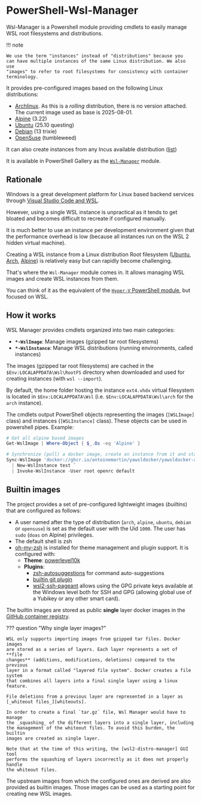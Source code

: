 # PowerShell-Wsl-Manager

Wsl-Manager is a Powershell module providing cmdlets to easily manage WSL root
filesystems and distributions.

!!! note

    We use the term "instances" instead of "distributions" because you
    can have multiple instances of the same Linux distribution. We also use
    "images" to refer to root filesystems for consistency with container
    terminology.

It provides pre-configured images based on the following Linux distributions:

- [Archlinux]. As this is a _rolling_ distribution, there is no version
  attached. The current image used as base is 2025-08-01.
- [Alpine] (3.22)
- [Ubuntu] (25.10 questing)
- [Debian] (13 trixie)
- [OpenSuse] (tumbleweed)

It can also create instances from any Incus available distribution
([list](https://images.linuxcontainers.org/images))

It is available in PowerShell Gallery as the
[`Wsl-Manager`](https://www.powershellgallery.com/packages/Wsl-Manager) module.

## Rationale

Windows is a great development platform for Linux based backend services through
[Visual Studio Code and WSL](https://code.visualstudio.com/docs/remote/wsl).

However, using a single WSL instance is unpractical as it tends to get bloated
and becomes difficult to recreate if configured manually.

It is much better to use an instance per development environment given that the
performance overhead is low (because all instances run on the WSL 2 hidden
virtual machine).

Creating a WSL instance from a Linux distribution Root filesystem
([Ubuntu](https://cloud-images.ubuntu.com/wsl/),
[Arch](https://archive.archlinux.org/iso/2025.08.01/),
[Alpine](https://dl-cdn.alpinelinux.org/alpine/v3.22/releases/x86_64/)) is
relatively easy but can rapidly become challenging.

That's where the `Wsl-Manager` module comes in. It allows managing WSL images
and create WSL instances from them.

You can think of it as the equivalent of the [`Hyper-V` PowerShell
module][hyperv], but focused on WSL.

## How it works

WSL Manager provides cmdlets organized into two main categories:

- **`*-WslImage`**: Manage images (gzipped tar root filesystems)
- **`*-WslInstance`**: Manage WSL distributions (running environments, called
  instances)

The images (gzipped tar root filesystems) are cached in the
`$Env:LOCALAPPDATA\Wsl\RootFS` directory when downloaded and used for creating
instances (with `wsl --import`).

By default, the home folder hosting the instance `ext4.vhdx` virtual filesystem
is located in `$Env:LOCALAPPDATA\Wsl` (i.e. `$Env:LOCALAPPDATA\Wsl\arch` for the
`arch` instance).

The cmdlets output PowerShell objects representing the images (`[WSLImage]`
class) and instances (`[WSLInstance]` class). These objects can be used in
powershell pipes. Example:

```powershell
# Get all alpine based images
Get-WslImage | Where-Object { $_.Os -eq 'Alpine' }

# Synchronize (pull) a docker image, create an instance from it and start services
Sync-WslImage 'docker://ghcr.io/antoinemartin/yawsldocker/yawsldocker-alpine#latest' `
  | New-WslInstance test `
  | Invoke-WslInstance -User root openrc default
```

## Builtin images

The project provides a set of pre-configured lightweight images (_builtins_)
that are configured as follows:

- A user named after the type of distribution (`arch`, `alpine`, `ubuntu`,
  `debian` or `opensuse`) is set as the default user with the Uid `1000`. The
  user has `sudo` (`doas` on Alpine) privileges.
- The default shell is zsh
- [oh-my-zsh](https://ohmyz.sh/) is installed for theme management and plugin
  support. It is configured with:
  - **Theme**: [powerlevel10k](https://github.com/romkatv/powerlevel10k)
  - **Plugins**:
    - [zsh-autosuggestions](https://github.com/zsh-users/zsh-autosuggestions)
      for command auto-suggestions
    - [builtin git plugin](https://github.com/ohmyzsh/ohmyzsh/tree/master/plugins/git)
    - [wsl2-ssh-pageant](https://github.com/antoinemartin/wsl2-ssh-pageant-oh-my-zsh-plugin)
      allows using the GPG private keys available at the Windows level both for
      SSH and GPG (allowing global use of a Yubikey or any other smart card).

The builtin images are stored as public **single** layer docker images in the
[GitHub container registry][images].

??? question "Why single layer images?"

    WSL only supports importing images from gzipped tar files. Docker images
    are stored as a series of layers. Each layer represents a set of **file
    changes** (additions, modifications, deletions) compared to the previous
    layer in a format called "layered file system". Docker creates a file system
    that combines all layers into a final single layer using a linux feature.

    File deletions from a previous layer are represented in a layer as
    [_whiteout files_][whiteouts].

    In order to create a final `tar.gz` file, Wsl Manager would have to manage
    the _squashing_ of the different layers into a single layer, including
    the management of the whiteout files. To avoid this burden, the builtin
    images are created as single layer.

    Note that at the time of this writing, the [wsl2-distro-manager] GUI tool
    performs the squashing of layers incorrectly as it does not properly handle
    the whiteout files.

The upstream images from which the configured ones are derived are also provided
as builtin images. Those images can be used as a starting point for creating new
WSL images.

[archlinux]: https://archlinux.org/
[alpine]: https://www.alpinelinux.org/
[ubuntu]: https://ubuntu.org
[debian]: https://debian.org
[opensuse]: https://www.opensuse.org
[hyperv]:
  https://learn.microsoft.com/en-us/windows-server/virtualization/hyper-v/powershell
[images]:
  https://github.com/antoinemartin?tab=packages&repo_name=PowerShell-Wsl-Manager
[whiteouts]:
  https://github.com/opencontainers/image-spec/blob/main/layer.md#whiteouts
[wsl2-distro-manager]: https://github.com/bostrot/wsl2-distro-manager

